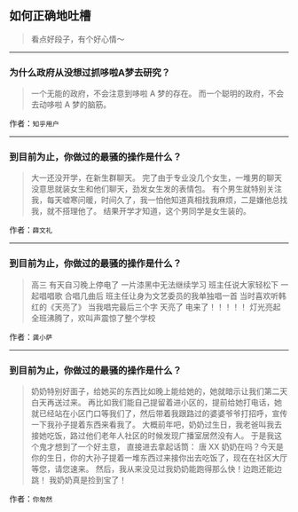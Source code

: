 ## 如何正确地吐槽

> 看点好段子，有个好心情～


 
---

### 为什么政府从没想过抓哆啦A梦去研究？

> 一个无能的政府，不会注意到哆啦 A 梦的存在。
> 而一个聪明的政府，不会去动哆啦 A 梦的脑筋。


作者：`知乎用户`

---

### 到目前为止，你做过的最骚的操作是什么？

> 大一还没开学，在新生群聊天。
> 完了由于专业没几个女生，一堆男的聊天没意思就装女生和他们聊天，劲发女生发的表情包。
> 有个男生就特别关注我，每天嘘寒问暖，时间久了，我一怕他知道真相找我麻烦，二是嫌他总找我，就不搭理他了。
> 结果开学才知道，这个男同学是女生装的。


作者：`薛文礼`

---

### 到目前为止，你做过的最骚的操作是什么？

> 高三
> 有天自习晚上停电了
> 一片漆黑中无法继续学习
> 班主任说大家轻松下
> 一起唱唱歌
> 合唱几曲后
> 班主任让身为文艺委员的我单独唱一首
> 当时喜欢听韩红的《天亮了》
> 当我唱完最后三个字
> 天亮了
> 电来了！！！！！
> 灯光亮起
> 全班沸腾了，欢叫声震惊了整个学校


作者：`龚小萨`

---

### 到目前为止，你做过的最骚的操作是什么？

> 奶奶特别好面子，给她买的东西比如晚上能给她的，她就暗示让我们第二天白天再送过来。
> 再比如我们能自己提留着进小区的，提前给她打电话，她就已经站在小区门口等我们了，然后带着我跟路过的婆婆爷爷打招呼，宣传一下我孙子提着东西来看我了。
> 大概前年吧，奶奶过生日，我老爸叫我去接她吃饭，路过他们老年人社区的时候发现广播室居然没有人。
> 于是我这个鬼才想到了一个好主意，
> 直接进去拿起话筒：
> 唐 XX 奶奶在吗？今天是你的生日，你的大孙子提着一堆东西过来接你出去吃饭了，现在在社区大厅等您，请您速来。
> 然后，我从来没见过我奶奶能跑得那么快！边跑还能边跳！
> 我奶奶真是捡到宝了！


作者：`你匆然`